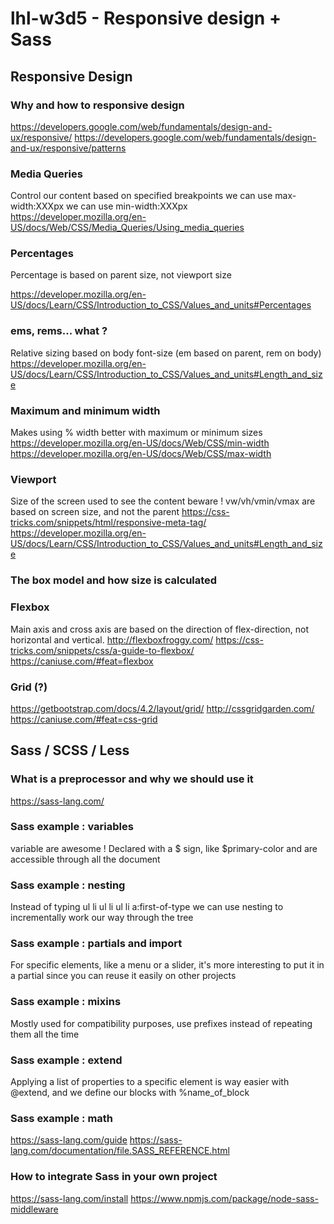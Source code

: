 # lhl-w3d5 - Responsive design + Sass

## Responsive Design

### Why and how to responsive design

https://developers.google.com/web/fundamentals/design-and-ux/responsive/
https://developers.google.com/web/fundamentals/design-and-ux/responsive/patterns

### Media Queries
Control our content based on specified breakpoints
we can use max-width:XXXpx
we can use min-width:XXXpx
https://developer.mozilla.org/en-US/docs/Web/CSS/Media_Queries/Using_media_queries

### Percentages

Percentage is based on parent size, not viewport size

https://developer.mozilla.org/en-US/docs/Learn/CSS/Introduction_to_CSS/Values_and_units#Percentages

### ems, rems... what ?

Relative sizing based on body font-size (em based on parent, rem on body)
https://developer.mozilla.org/en-US/docs/Learn/CSS/Introduction_to_CSS/Values_and_units#Length_and_size

### Maximum and minimum width

Makes using % width better with maximum or minimum sizes
https://developer.mozilla.org/en-US/docs/Web/CSS/min-width
https://developer.mozilla.org/en-US/docs/Web/CSS/max-width

### Viewport

Size of the screen used to see the content
beware ! vw/vh/vmin/vmax are based on screen size, and not the parent
https://css-tricks.com/snippets/html/responsive-meta-tag/
https://developer.mozilla.org/en-US/docs/Learn/CSS/Introduction_to_CSS/Values_and_units#Length_and_size

### The box model and how size is calculated
### Flexbox

Main axis and cross axis are based on the direction of flex-direction, not horizontal and vertical.
http://flexboxfroggy.com/
https://css-tricks.com/snippets/css/a-guide-to-flexbox/
https://caniuse.com/#feat=flexbox

### Grid (?)

https://getbootstrap.com/docs/4.2/layout/grid/
http://cssgridgarden.com/
https://caniuse.com/#feat=css-grid

## Sass / SCSS / Less

### What is a preprocessor and why we should use it

https://sass-lang.com/

### Sass example : variables
variable are awesome !
Declared with a $ sign, like $primary-color and are accessible through all the document
### Sass example : nesting
Instead of typing ul li ul li ul li a:first-of-type we can use nesting to incrementally work our way through the tree
### Sass example : partials and import
For specific elements, like a menu or a slider, it's more interesting to put it in a partial since you can reuse it easily on other projects
### Sass example : mixins
Mostly used for compatibility purposes, use prefixes instead of repeating them all the time
### Sass example : extend
Applying a list of properties to a specific element is way easier with @extend, and we define our blocks with %name_of_block
### Sass example : math

https://sass-lang.com/guide
https://sass-lang.com/documentation/file.SASS_REFERENCE.html

### How to integrate Sass in your own project

https://sass-lang.com/install
https://www.npmjs.com/package/node-sass-middleware




